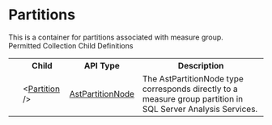 # Partitions

<div class="LanguageSummary"><div class ="SummaryItem">This is a container for partitions associated with measure group.</div></div><div class="SchemaBindingGroup"><div class="SchemaBindingGroupHeader">Permitted Collection Child Definitions</div><table id="SchemaBindingList" class="SchemaBindingList"><tbody><tr><th class="SchemaBindingIconColumnHeader">&nbsp;</th><th class="SchemaBindingNameColumnHeader">Child</th><th class="SchemaBindingTypeColumnHeader">API Type</th><th class="SchemaBindingSummaryColumnHeader">Description</th></tr><tr class="cd0"><td class="SchemaBindingIcon"><div class="NotRequired" /></td><td class="SchemaBindingName"><span class="punc">&lt;</span><a href=../api-reference/Varigence.Languages.Biml.Cube.Partition.AstPartitionNode.html">Partition</a><span class="punc"> /&gt;</span></td><td class="SchemaBindingType"><a href="Varigence.Languages.Biml.Cube.Partition.AstPartitionNode.html">AstPartitionNode</a></td><td class="SchemaBindingSummary">The AstPartitionNode type corresponds directly to a measure group partition in SQL Server Analysis Services.</td></tr></tbody></table></div>